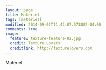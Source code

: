 ```yaml
---
layout: page
title: Materiel
tags: [materiel]
modified: 2014-09-02T11:42:07.573882-04:00
comments: true
image:
  feature: texture-feature-02.jpg
  credit: Texture Lovers
  creditlink: http://texturelovers.com
---
```


Materiel
